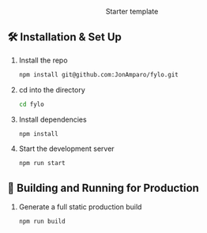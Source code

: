 <p align="center">
  Starter template
</p>

## 🛠 Installation & Set Up

1. Install the repo

   ```sh
   npm install git@github.com:JonAmparo/fylo.git
   ```

2. cd into the directory

   ```sh
   cd fylo
   ```

3. Install dependencies

   ```sh
   npm install
   ```

4. Start the development server

   ```sh
   npm run start
   ```

## 🚀 Building and Running for Production

1. Generate a full static production build

   ```sh
   npm run build
   ```